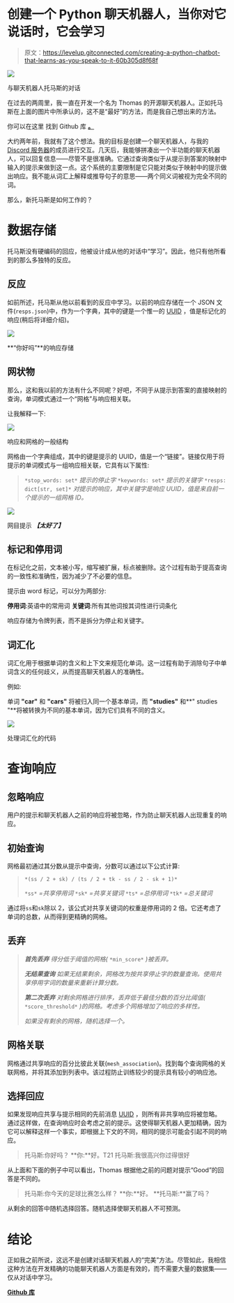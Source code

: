 # 创建一个 Python 聊天机器人，当你对它说话时，它会学习

> 原文：<https://levelup.gitconnected.com/creating-a-python-chatbot-that-learns-as-you-speak-to-it-60b305d8f68f>

![](img/179dceea28429f911f5ced98144e1f11.png)

与聊天机器人托马斯的对话

在过去的两周里，我一直在开发一个名为 Thomas 的开源聊天机器人。正如托马斯在上面的图片中所承认的，这不是“最好”的方法，而是我自己想出来的方法。

你可以在这里 找到 Github 库 [**。**](https://github.com/principle105/thomasthechatbot)

大约两年前，我就有了这个想法。我的目标是创建一个聊天机器人，与我的 [Discord 服务器](https://discord.gg/BehbQbPPzD)的成员进行交互。几天后，我能够拼凑出一个半功能的聊天机器人，可以回复信息——尽管不是很准确。它通过查询类似于从提示到答案的映射中输入的提示来做到这一点。这个系统的主要限制是它只能对类似于映射中的提示做出响应。我不能从词汇上解释或推导句子的意思——两个同义词被视为完全不同的词。

那么，新托马斯是如何工作的？

# 数据存储

托马斯没有硬编码的回应，他被设计成从他的对话中“学习”。因此，他只有他所看到的那么多独特的反应。

## 反应

如前所述，托马斯从他以前看到的反应中学习。以前的响应存储在一个 JSON 文件(`resps.json`)中，作为一个字典，其中的键是一个惟一的 [UUID](https://docs.python.org/3/library/uuid.html) ，值是标记化的响应(稍后将详细介绍)。

![](img/0f961cc555dba7a7a76a0d692f476b80.png)

**“你好吗”**的响应存储

## 网状物

那么，这和我以前的方法有什么不同呢？好吧，不同于从提示到答案的直接映射的查询，单词模式通过一个“网格”与响应相关联。

让我解释一下:

![](img/75ad319a1b4d0dd43d69863d5607b6d2.png)

响应和网格的一般结构

网格由一个字典组成，其中的键是提示的 UUID，值是一个“链接”。链接仅用于将提示的单词模式与一组响应相关联，它具有以下属性:

> `*stop_words: set*` *提示的停止字* `*keywords: set*` *提示的关键字* `*resps: dict[str, set]*` *对提示的响应，其中关键字是响应 UUID，值是来自前一个提示的一组网格 ID。*

![](img/6669d2ebc9f0d13b021b2c488c767b51.png)

网目提示 ***【太好了】***

## 标记和停用词

在标记化之前，文本被小写，缩写被扩展，标点被删除。这个过程有助于提高查询的一致性和准确性，因为减少了不必要的信息。

提示由 word 标记，可以分为两部分:

**停用词**:英语中的常用词
**关键词**:所有其他词按其词性进行词条化

响应存储为令牌列表，而不是拆分为停止和关键字。

## 词汇化

词汇化用于根据单词的含义和上下文来规范化单词。这一过程有助于消除句子中单词含义的任何歧义，从而提高聊天机器人的准确性。

例如:

单词 **"car"** 和 **"cars"** 将被归入同一个基本单词，而 **"studies"** 和**" studies "**将被转换为不同的基本单词，因为它们具有不同的含义。

![](img/5cad167823ccba46b379eec2db10f832.png)

处理词汇化的代码

# 查询响应

## 忽略响应

用户的提示和聊天机器人之前的响应将被忽略，作为防止聊天机器人出现重复的响应。

## 初始查询

网格最初通过其分数从提示中查询，分数可以通过以下公式计算:

> `*(ss / 2 + sk) / (ts / 2 + tk - ss / 2 - sk + 1)*`
> 
> `*ss*` *=共享停用词* `*sk*` *=共享关键词* `*ts*` *=总停用词* `*tk*` *=总关键词*

通过将`ss`和`sk`除以 2，该公式对共享关键词的权重是停用词的 2 倍。它还考虑了单词的总数，从而得到更精确的网格。

## 丢弃

> ***首先丢弃*** *得分低于阈值的网格(* `*min_score*` *)被丢弃。*
> 
> ***无结果查询*** *如果无结果剩余，网格改为按共享停止字的数量查询。使用共享停用字词的数量来重新计算分数。*
> 
> ***第二次丢弃*** *对剩余网格进行排序，丢弃低于最佳分数的百分比阈值(* `*score_threshold*` *)的网格。考虑多个网格增加了响应的多样性。*
> 
> *如果没有剩余的网格，随机选择一个。*

## 网格关联

网格通过共享响应的百分比彼此关联(`mesh_association`)。找到每个查询网格的关联网格，并将其添加到列表中。该过程防止训练较少的提示具有较小的响应池。

## 选择回应

如果发现响应共享与提示相同的先前消息 [UUID](https://docs.python.org/3/library/uuid.html) ，则所有非共享响应将被忽略。通过这样做，在查询响应时会考虑之前的提示。这使得聊天机器人更加精确，因为它可以解释这样一个事实，即根据上下文的不同，相同的提示可能会引起不同的响应。

> 托马斯:你好吗？
> **你:**好。T21 托马斯:我很高兴你过得很好

从上面和下面的例子中可以看出，Thomas 根据他之前的问题对提示“Good”的回答是不同的。

> 托马斯:你今天的足球比赛怎么样？
> **你:**好。
> **托马斯:**赢了吗？

从剩余的回答中随机选择回答。随机选择使聊天机器人不可预测。

# 结论

正如我之前所说，这远不是创建对话聊天机器人的“完美”方法。尽管如此，我相信这种方法在开发精确的功能聊天机器人方面是有效的，而不需要大量的数据集——仅从对话中学习。

[**Github 库**](https://github.com/principle105/thomasthechatbot)